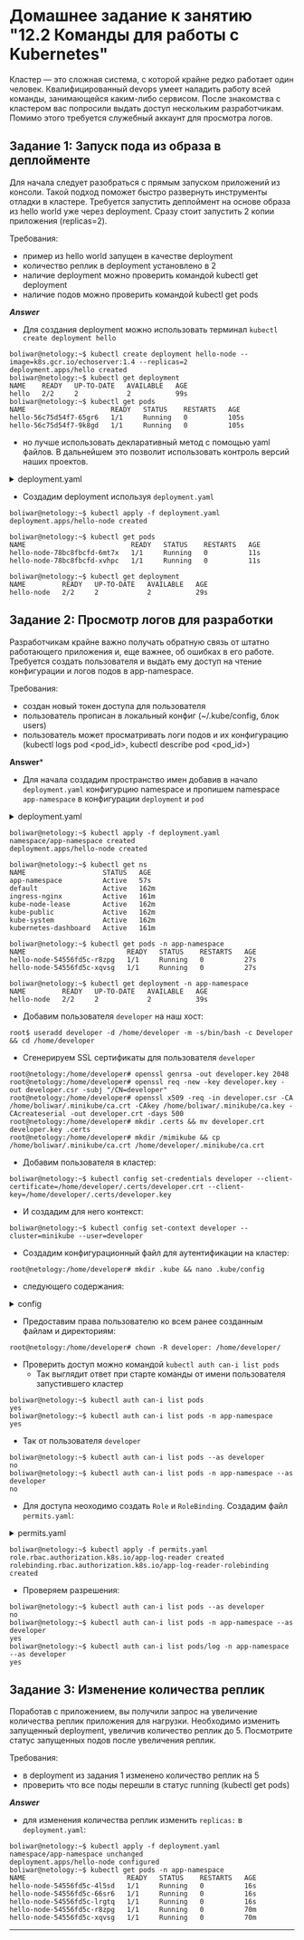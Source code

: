 # Домашнее задание к занятию "12.2 Команды для работы с Kubernetes"
Кластер — это сложная система, с которой крайне редко работает один человек. Квалифицированный devops умеет наладить работу всей команды, занимающейся каким-либо сервисом.
После знакомства с кластером вас попросили выдать доступ нескольким разработчикам. Помимо этого требуется служебный аккаунт для просмотра логов.

## Задание 1: Запуск пода из образа в деплойменте
Для начала следует разобраться с прямым запуском приложений из консоли. Такой подход поможет быстро развернуть инструменты отладки в кластере. Требуется запустить деплоймент на основе образа из hello world уже через deployment. Сразу стоит запустить 2 копии приложения (replicas=2).

Требования:
 * пример из hello world запущен в качестве deployment
 * количество реплик в deployment установлено в 2
 * наличие deployment можно проверить командой kubectl get deployment
 * наличие подов можно проверить командой kubectl get pods

***Answer***

* Для создания deployment можно использовать терминал `kubectl create deployment hello`
```
boliwar@netology:~$ kubectl create deployment hello-node --image=k8s.gcr.io/echoserver:1.4 --replicas=2
deployment.apps/hello created
boliwar@netology:~$ kubectl get deployment
NAME    READY   UP-TO-DATE   AVAILABLE   AGE
hello   2/2     2            2           99s
boliwar@netology:~$ kubectl get pods
NAME                     READY   STATUS    RESTARTS   AGE
hello-56c75d54f7-65gr6   1/1     Running   0          105s
hello-56c75d54f7-9k8gd   1/1     Running   0          105s
```
* но лучше использовать декларативный метод с помощью yaml файлов. В дальнейшем это позволит использовать контроль версий наших проектов.

<details>
<summary>deployment.yaml</summary>
/**
---
#deployment settings
apiVersion: apps/v1
kind: Deployment
metadata:
  name: hello-node
  labels:
    app: hello-node
spec:
#replica settings
  replicas: 3
  minReadySeconds: 10
  strategy:
    rollingUpdate:
      maxSurge: 1
      maxUnavailable: 1
    type: RollingUpdate
  selector:
    matchLabels:
      app: hello-node
#pod settings
  template:
    metadata:
      labels:
        app: hello-node
    spec:
      containers:
        - name: hello-node
          image: k8s.gcr.io/echoserver:1.4
          ports:
            - containerPort: 8080
*/
</details>

* Создадим deployment используя `deployment.yaml`

```
boliwar@netology:~$ kubectl apply -f deployment.yaml
deployment.apps/hello-node created

boliwar@netology:~$ kubectl get pods
NAME                          READY   STATUS    RESTARTS   AGE
hello-node-78bc8fbcfd-6mt7x   1/1     Running   0          11s
hello-node-78bc8fbcfd-xvhpc   1/1     Running   0          11s

boliwar@netology:~$ kubectl get deployment
NAME         READY   UP-TO-DATE   AVAILABLE   AGE
hello-node   2/2     2            2           29s
```

## Задание 2: Просмотр логов для разработки
Разработчикам крайне важно получать обратную связь от штатно работающего приложения и, еще важнее, об ошибках в его работе.
Требуется создать пользователя и выдать ему доступ на чтение конфигурации и логов подов в app-namespace.

Требования:
 * создан новый токен доступа для пользователя
 * пользователь прописан в локальный конфиг (~/.kube/config, блок users)
 * пользователь может просматривать логи подов и их конфигурацию (kubectl logs pod <pod_id>, kubectl describe pod <pod_id>)

**Answer***

* Для начала создадим пространство имен добавив в начало `deployment.yaml` конфигурцию namespace и пропишем namespace `app-namespace` в конфигурации `deployment` и `pod`

<details>
<summary>deployment.yaml</summary>

---
#create namespace
apiVersion: v1
kind: Namespace
metadata:
  name: app-namespace
---
#deployment settings
apiVersion: apps/v1
kind: Deployment
metadata:
  namespace: app-namespace
  name: hello-node
  labels:
    app: hello-node
spec:
#replica settings
  replicas: 2
  minReadySeconds: 10
  strategy:
    rollingUpdate:
      maxSurge: 1
      maxUnavailable: 1
    type: RollingUpdate
  selector:
    matchLabels:
      app: hello-node
#pod settings
  template:
    metadata:
      namespace: app-namespace
      labels:
        app: hello-node
    spec:
      containers:
        - name: hello-node
          image: k8s.gcr.io/echoserver:1.4
          ports:
            - containerPort: 8080

</details>

```
boliwar@netology:~$ kubectl apply -f deployment.yaml
namespace/app-namespace created
deployment.apps/hello-node created

boliwar@netology:~$ kubectl get ns
NAME                   STATUS   AGE
app-namespace          Active   57s
default                Active   162m
ingress-nginx          Active   161m
kube-node-lease        Active   162m
kube-public            Active   162m
kube-system            Active   162m
kubernetes-dashboard   Active   161m

boliwar@netology:~$ kubectl get pods -n app-namespace
NAME                         READY   STATUS    RESTARTS   AGE
hello-node-54556fd5c-r8zpg   1/1     Running   0          27s
hello-node-54556fd5c-xqvsg   1/1     Running   0          27s

boliwar@netology:~$ kubectl get deployment -n app-namespace
NAME         READY   UP-TO-DATE   AVAILABLE   AGE
hello-node   2/2     2            2           39s
```

* Добавим пользователя `developer` на наш хост:

```
root$ useradd developer -d /home/developer -m -s/bin/bash -c Developer && cd /home/developer

```

* Сгенерируем SSL сертификаты для пользователя `developer`

```
root@netology:/home/developer# openssl genrsa -out developer.key 2048
root@netology:/home/developer# openssl req -new -key developer.key -out developer.csr -subj "/CN=developer"
root@netology:/home/developer# openssl x509 -req -in developer.csr -CA /home/boliwar/.minikube/ca.crt -CAkey /home/boliwar/.minikube/ca.key -CAcreateserial -out developer.crt -days 500
root@netology:/home/developer# mkdir .certs && mv developer.crt developer.key .certs
root@netology:/home/developer# mkdir /mimikube && cp /home/boliwar/.minikube/ca.crt /home/developer/.minikube/ca.crt
```

* Добавим пользователя в кластер:

```
boliwar@netology:~$ kubectl config set-credentials developer --client-certificate=/home/developer/.certs/developer.crt --client-key=/home/developer/.certs/developer.key
```

* И создадим для него контекст:

```
boliwar@netology:~$ kubectl config set-context developer --cluster=minikube --user=developer
```

* Создадим конфигурационный файл для аутентификации на кластер:

```
root@netology:/home/developer# mkdir .kube && nano .kube/config
```

* следующего содержания:

<details>
<summary>config</summary>

apiVersion: v1
clusters:
- cluster:
    certificate-authority: /home/boliwar/.minikube/ca.crt
    server: https://192.168.49.2:8443
  name: minikube
contexts:
- context:
    cluster: minikube
    user: developer
  name: developer-context
current-context: developer-context
kind: Config
preferences: {}
users:
- name: developer
  user:
    client-certificate: /home/developer/.certs/developer.crt
    client-key: /home/developer/.certs/developer.key

</details>

* Предоставим права пользователю ко всем ранее созданным файлам и директориям:

```
root@netology:/home/developer# chown -R developer: /home/developer/
```

* Проверить доступ можно командой `kubectl auth can-i list pods`
  - Так выглядит ответ при старте команды от имени пользователя запустившего кластер
```
boliwar@netology:~$ kubectl auth can-i list pods
yes
boliwar@netology:~$ kubectl auth can-i list pods -n app-namespace
yes
```
  - Так от пользователя `developer`
```
boliwar@netology:~$ kubectl auth can-i list pods --as developer
no
boliwar@netology:~$ kubectl auth can-i list pods -n app-namespace --as developer
no

```

* Для доступа неоходимо создать `Role` и `RoleBinding`. Создадим файл `permits.yaml`:

<details>
<summary>permits.yaml</summary>

---
apiVersion: rbac.authorization.k8s.io/v1
kind: Role
metadata:
  namespace: app-namespace
  name: app-log-reader
rules:
- apiGroups: [""]
  resources: ["pods", "pods/log"]
  verbs: ["get", "list"]
---
apiVersion: rbac.authorization.k8s.io/v1
kind: RoleBinding
metadata:
  name: app-log-reader-rolebinding
  namespace: app-namespace
subjects:
  - kind: User
    name: developer
roleRef:
  kind: Role
  name: app-log-reader
  apiGroup: rbac.authorization.k8s.io

</details>

```
boliwar@netology:~$ kubectl apply -f permits.yaml
role.rbac.authorization.k8s.io/app-log-reader created
rolebinding.rbac.authorization.k8s.io/app-log-reader-rolebinding created
```

* Проверяем разрешения:

```
boliwar@netology:~$ kubectl auth can-i list pods --as developer
no
boliwar@netology:~$ kubectl auth can-i list pods -n app-namespace --as developer
yes
boliwar@netology:~$ kubectl auth can-i list pods/log -n app-namespace --as developer
yes
```

## Задание 3: Изменение количества реплик
Поработав с приложением, вы получили запрос на увеличение количества реплик приложения для нагрузки. Необходимо изменить запущенный deployment, увеличив количество реплик до 5. Посмотрите статус запущенных подов после увеличения реплик.

Требования:
 * в deployment из задания 1 изменено количество реплик на 5
 * проверить что все поды перешли в статус running (kubectl get pods)

***Answer***

* для изменения количества реплик изменить `replicas:` в `deployment.yaml`:

```
boliwar@netology:~$ kubectl apply -f deployment.yaml
namespace/app-namespace unchanged
deployment.apps/hello-node configured
boliwar@netology:~$ kubectl get pods -n app-namespace
NAME                         READY   STATUS    RESTARTS   AGE
hello-node-54556fd5c-4l5sd   1/1     Running   0          16s
hello-node-54556fd5c-66sr6   1/1     Running   0          16s
hello-node-54556fd5c-lrgtq   1/1     Running   0          16s
hello-node-54556fd5c-r8zpg   1/1     Running   0          70m
hello-node-54556fd5c-xqvsg   1/1     Running   0          70m
```
---
